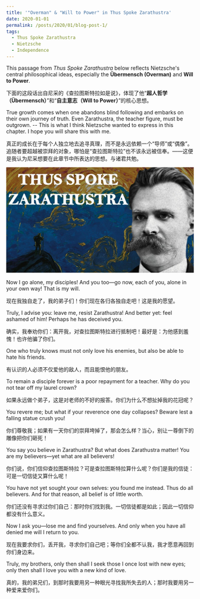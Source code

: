```yaml
---
title: '"Overman" & "Will to Power" in Thus Spoke Zarathustra'
date: 2020-01-01
permalink: /posts/2020/01/blog-post-1/
tags:
  - Thus Spoke Zarathustra
  - Nietzsche
  - Independence
---
```


This passage from *Thus Spoke Zarathustra* below reflects Nietzsche's central philosophical ideas, especially the **Übermensch (Overman)** and **Will to Power**.

下面的这段话出自尼采的《查拉图斯特拉如是说》，体现了他“**超人哲学（Übermensch）**”和“**自主意志（Will to Power）**”的核心思想。

True growth comes when one abandons blind following and embarks on their own journey of truth. Even Zarathustra, the teacher figure, must be outgrown. -- This is what I think Nietzsche wanted to express in this chapter. I hope you will share this with me.

真正的成长在于每个人独立地去追寻真理，而不是永远依赖一个“导师”或“偶像”。追随者要超越被崇拜的对象，哪怕是“查拉图斯特拉”也不该永远被信奉。——这便是我认为尼采想要在此章节中所表达的思想。与诸君共勉。

![](/images/maxresdefault.jpg)

Now I go alone, my disciples! And you too—go now, each of you, alone in your own way! That is my will.

现在我独自走了，我的弟子们！你们现在各归各独自走吧！这是我的愿望。

Truly, I advise you: leave me, resist Zarathustra! And better yet: feel ashamed of him! Perhaps he has deceived you.

确实，我奉劝你们：离开我，对查拉图斯特拉进行抵制吧！最好是：为他感到羞愧！也许他骗了你们。

One who truly knows must not only love his enemies, but also be able to hate his friends.

有认识的人必须不仅爱他的敌人，而且能恨他的朋友。

To remain a disciple forever is a poor repayment for a teacher. Why do you not tear off my laurel crown?

如果永远做个弟子，这是对老师的不好的报答。你们为什么不想扯掉我的花冠呢？

You revere me; but what if your reverence one day collapses? Beware lest a falling statue crush you!

你们尊敬我；如果有一天你们的崇拜垮掉了，那会怎么样？当心，别让一尊倒下的雕像把你们砸死！

You say you believe in Zarathustra? But what does Zarathustra matter! You are my believers—yet what are all believers!

你们说，你们信仰查拉图斯特拉？可是查拉图斯特拉算什么呢？你们是我的信徒：可是一切信徒又算什么呢！

You have not yet sought your own selves: you found me instead. Thus do all believers. And for that reason, all belief is of little worth.

你们还没有寻求过你们自己：那时你们找到我。一切信徒都是如此；因此一切信仰都没有什么意义。

Now I ask you—lose me and find yourselves. And only when you have all denied me will I return to you.

现在我要求你们，丢开我，寻求你们自己吧；等你们全都不认我，我才愿意再回到你们身边来。

Truly, my brothers, only then shall I seek those I once lost with new eyes; only then shall I love you with a new kind of love.

真的，我的弟兄们，到那时我要用另一种眼光寻找我所失去的人；那时我要用另一种爱来爱你们。
